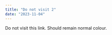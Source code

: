 ```yaml
---
title: "Do not visit 2"
date: "2023-11-04"
---
```


Do not visit this link. Should remain normal colour.
